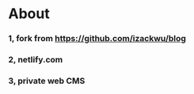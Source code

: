 # About

### 1, fork from https://github.com/izackwu/blog
### 2, netlify.com
### 3, private web CMS
